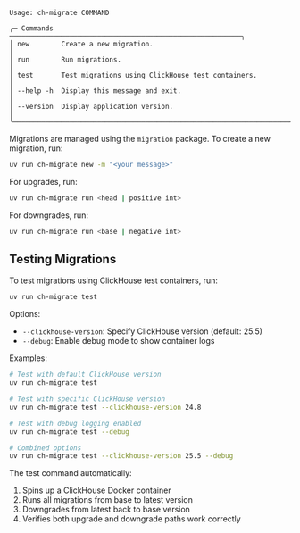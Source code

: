 ```
Usage: ch-migrate COMMAND

╭─ Commands ──────────────────────────────────────────────────────────╮
│ new        Create a new migration.                                  │
│ run        Run migrations.                                          │
│ test       Test migrations using ClickHouse test containers.        │
│ --help -h  Display this message and exit.                           │
│ --version  Display application version.                             │
╰─────────────────────────────────────────────────────────────────────╯
```

Migrations are managed using the `migration` package. To create a new migration, run:

```bash
uv run ch-migrate new -m "<your message>"
```

For upgrades, run:

```bash
uv run ch-migrate run <head | positive int>
```

For downgrades, run:

```bash
uv run ch-migrate run <base | negative int>
```

## Testing Migrations

To test migrations using ClickHouse test containers, run:

```bash
uv run ch-migrate test
```

Options:

- `--clickhouse-version`: Specify ClickHouse version (default: 25.5)
- `--debug`: Enable debug mode to show container logs

Examples:

```bash
# Test with default ClickHouse version
uv run ch-migrate test

# Test with specific ClickHouse version
uv run ch-migrate test --clickhouse-version 24.8

# Test with debug logging enabled
uv run ch-migrate test --debug

# Combined options
uv run ch-migrate test --clickhouse-version 25.5 --debug
```

The test command automatically:

1. Spins up a ClickHouse Docker container
2. Runs all migrations from base to latest version
3. Downgrades from latest back to base version
4. Verifies both upgrade and downgrade paths work correctly
